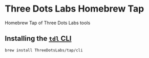 # Three Dots Labs Homebrew Tap
Homebrew Tap of Three Dots Labs tools

## Installing the [`tdl` CLI](https://github.com/ThreeDotsLabs/cli)

```
brew install ThreeDotsLabs/tap/cli
```

